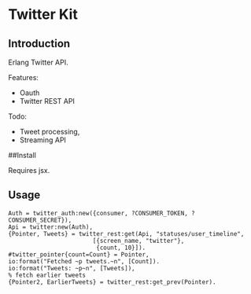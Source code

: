 # Twitter Kit

## Introduction

Erlang Twitter API.

Features:

 - Oauth
 - Twitter REST API

Todo:

 - Tweet processing,
 - Streaming API

##Install 

Requires jsx.


## Usage

    Auth = twitter_auth:new({consumer, ?CONSUMER_TOKEN, ?CONSUMER_SECRET}),
    Api = twitter:new(Auth),
    {Pointer, Tweets} = twitter_rest:get(Api, "statuses/user_timeline",
                            [{screen_name, "twitter"},
                             {count, 10}]).
    #twitter_pointer{count=Count} = Pointer,
    io:format("Fetched ~p tweets.~n", [Count]).
    io:format("Tweets: ~p~n", [Tweets]),
    % fetch earlier tweets
    {Pointer2, EarlierTweets} = twitter_rest:get_prev(Pointer).

